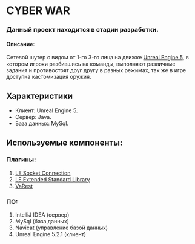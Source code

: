 # CYBER WAR
### Данный проект находится в стадии разработки.

#### **Описание**:
Cетевой шутер с видом от 1-го 3-го лица на движке [Unreal Engine 5](https://www.unrealengine.com/), в котором игроки разбившись на команды, выполняют различные задания и противостоят друг другу в разных режимах, так же в игре доступна кастомизация оружия.

## Характеристики
* Клиент: Unreal Engine 5.
* Сервер: Java.
* База данных: MySql.

## Используемые компоненты:
### Плагины:
1. [LE Socket Connection](https://www.unrealengine.com/marketplace/low-entry-socket-connection "Платный")
2. [LE Extended Standard Library](https://www.unrealengine.com/marketplace/low-entry-extended-standard-library "Бесплатный")
3. [VaRest](https://www.unrealengine.com/marketplace/varest-plugin "Бесплатный")

### ПО:
1. IntelliJ IDEA (сервер)
2. MySql (база данных)
3. Navicat (управление базой данных)
4. Unreal Engine 5.2.1 (клиент)
